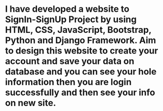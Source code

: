 # I have developed a website to SignIn-SignUp Project by using HTML, CSS, JavaScript, Bootstrap, Python and Django Framework. Aim to design this website to create your account and save your data on database and you can see your hole information then you are login successfully and then see your info on new site.  
